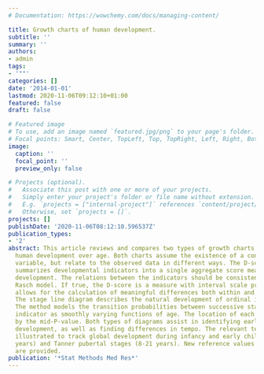 ```yaml
---
# Documentation: https://wowchemy.com/docs/managing-content/

title: Growth charts of human development.
subtitle: ''
summary: ''
authors:
- admin
tags:
- '""'
categories: []
date: '2014-01-01'
lastmod: 2020-11-06T09:12:10+01:00
featured: false
draft: false

# Featured image
# To use, add an image named `featured.jpg/png` to your page's folder.
# Focal points: Smart, Center, TopLeft, Top, TopRight, Left, Right, BottomLeft, Bottom, BottomRight.
image:
  caption: ''
  focal_point: ''
  preview_only: false

# Projects (optional).
#   Associate this post with one or more of your projects.
#   Simply enter your project's folder or file name without extension.
#   E.g. `projects = ["internal-project"]` references `content/project/deep-learning/index.md`.
#   Otherwise, set `projects = []`.
projects: []
publishDate: '2020-11-06T08:12:10.596537Z'
publication_types:
- '2'
abstract: This article reviews and compares two types of growth charts for tracking
  human development over age. Both charts assume the existence of a continuous latent
  variable, but relate to the observed data in different ways. The D-score diagram
  summarizes developmental indicators into a single aggregate score measuring global
  development. The relations between the indicators should be consistent with the
  Rasch model. If true, the D-score is a measure with interval scale properties, and
  allows for the calculation of meaningful differences both within and across age.
  The stage line diagram describes the natural development of ordinal indicators.
  The method models the transition probabilities between successive stages of the
  indicator as smoothly varying functions of age. The location of each stage is quantified
  by the mid-P-value. Both types of diagrams assist in identifying early and delayed
  development, as well as finding differences in tempo. The relevant techniques are
  illustrated to track global development during infancy and early childhood (0-2
  years) and Tanner pubertal stages (8-21 years). New reference values for both applications
  are provided.
publication: '*Stat Methods Med Res*'
---
```

